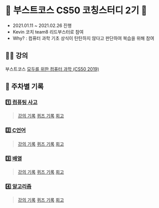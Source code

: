 # 🚀 부스트코스 CS50 코칭스터디 2기 🚀
* 2021.01.11 ~ 2021.02.26 진행
* Kevin 코치 team8 리드부스터로 참여
* Why? : 컴퓨터 과학 기초 상식이 탄탄하지 않다고 판단하여 복습을 위해 참여

## 👨‍🏫 강의
부스트코스 [모두를 위한 컴퓨터 과학 (CS50 2019)](https://www.boostcourse.org/cs112)

## 🌈 주차별 기록

### [1️⃣ 컴퓨팅 사고](Week1_Computational%20Thinking%2C%20Scratch)
> [강의 기록](Week1_Computational%20Thinking%2C%20Scratch#-강의)
> [퀴즈 기록](Week1_Computational%20Thinking%2C%20Scratch#-퀴즈)
> [회고](Week1_Computational%20Thinking%2C%20Scratch#-회고)

### [2️⃣ C언어](Week2_C)
> [강의 기록](Week2_C#-강의)
> [퀴즈 기록](Week2_C#-퀴즈)
> [회고](Week2_C#-회고)

### [3️⃣ 배열](Week3_Arrays)
> [강의 기록](Week3_Arrays#-강의)
> [퀴즈 기록](Week3_Arrays#-퀴즈)
> [회고](Week3_Arrays#-회고)

### [4️⃣ 알고리즘](Week4_Algorithms)
> [강의 기록](Week4_Algorithms#-강의)
> [퀴즈 기록](Week4_Algorithms#-퀴즈)
> [회고](Week4_Algorithms#-)
